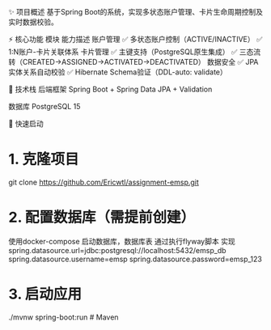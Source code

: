 ✨ 项目概述
基于Spring Boot的系统，实现多状态账户管理、卡片生命周期控制及实时数据校验。


⚡ 核心功能
模块	能力描述
​账户管理​	✅ 多状态账户控制（ACTIVE/INACTIVE）
✅ 1:N账户-卡片关联体系
​卡片管理​	✅ 主键支持（PostgreSQL原生集成）
✅ 三态流转（CREATED→ASSIGNED→ACTIVATED→DEACTIVATED）
​数据安全​	✅ JPA实体关系自动校验
✅ Hibernate Schema验证（DDL-auto: validate）


🔧 技术栈
​后端框架​
Spring Boot  + Spring Data JPA + Validation

​数据库​
PostgreSQL 15

🚀 快速启动

# 1. 克隆项目
git clone https://github.com/Ericwtl/assignment-emsp.git

# 2. 配置数据库（需提前创建）
使用docker-compose 启动数据库，数据库表 通过执行flyway脚本 实现
spring.datasource.url=jdbc:postgresql://localhost:5432/emsp_db
spring.datasource.username=emsp
spring.datasource.password=emsp_123

# 3. 启动应用
./mvnw spring-boot:run  # Maven